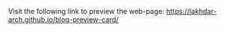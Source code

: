 Visit the following link to preview the web-page:
 https://lakhdar-arch.github.io/blog-preview-card/
